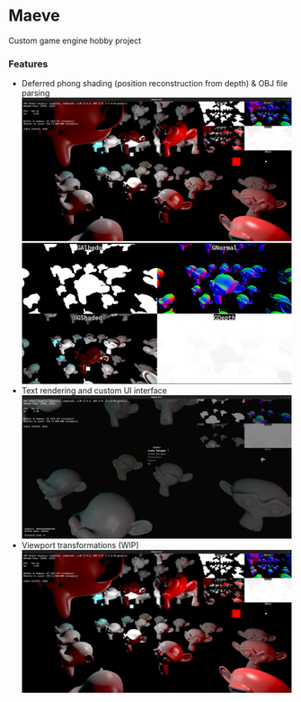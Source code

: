 # Maeve
Custom game engine hobby project
### Features
* Deferred phong shading (position reconstruction from depth) & OBJ file parsing
![](Doc/Viewport.png)
![](Doc/DeferredShading.png)
* Text rendering and custom UI interface
![](Doc/UI-Menu.png)
* Viewport transformations (WIP)
![](Doc/Viewport.png)
